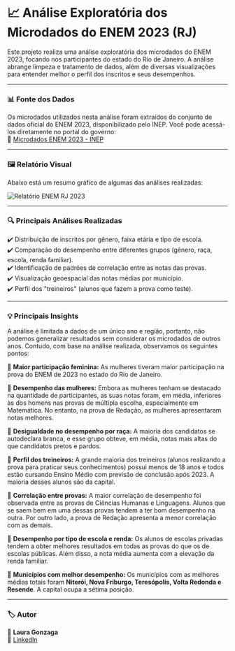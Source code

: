 # 📈 Análise Exploratória dos Microdados do ENEM 2023 (RJ)

Este projeto realiza uma análise exploratória dos microdados do ENEM 2023, focando nos participantes do estado do Rio de Janeiro. A análise abrange limpeza e tratamento de dados, além de diversas visualizações para entender melhor o perfil dos inscritos e seus desempenhos.

---

### 📊 Fonte dos Dados  
Os microdados utilizados nesta análise foram extraídos do conjunto de dados oficial do ENEM 2023, disponibilizado pelo INEP. Você pode acessá-los diretamente no portal do governo:  
🔗 [Microdados ENEM 2023 - INEP](https://www.gov.br/inep/pt-br/acesso-a-informacao/dados-abertos/microdados/enem)  

---

### 🖼️ Relatório Visual  
Abaixo está um resumo gráfico de algumas das análises realizadas:  

![Relatório ENEM RJ 2023](relatório_eda_enem.png)

---

### 🔍 Principais Análises Realizadas  

✔️ Distribuição de inscritos por gênero, faixa etária e tipo de escola.  
✔️ Comparação do desempenho entre diferentes grupos (gênero, raça, escola, renda familiar).  
✔️ Identificação de padrões de correlação entre as notas das provas.  
✔️ Visualização geoespacial das notas médias por município.  
✔️ Perfil dos "treineiros" (alunos que fazem a prova como teste).  

---

### 💡 Principais Insights  

A análise é limitada a dados de um único ano e região, portanto, não podemos generalizar resultados sem considerar os microdados de outros anos. Contudo, com base na análise realizada, observamos os seguintes pontos:  

📌 **Maior participação feminina:** As mulheres tiveram maior participação na prova do ENEM de 2023 no estado do Rio de Janeiro.  

📌 **Desempenho das mulheres:** Embora as mulheres tenham se destacado na quantidade de participantes, as suas notas foram, em média, inferiores às dos homens nas provas de múltipla escolha, especialmente em Matemática. No entanto, na prova de Redação, as mulheres apresentaram notas melhores.  

📌 **Desigualdade no desempenho por raça:** A maioria dos candidatos se autodeclara branca, e esse grupo obteve, em média, notas mais altas do que candidatos pretos e pardos.  

📌 **Perfil dos treineiros:** A grande maioria dos treineiros (alunos realizando a prova para praticar seus conhecimentos) possui menos de 18 anos e todos estão cursando Ensino Médio com previsão de conclusão após 2023. A maioria desses alunos são da capital.  

📌 **Correlação entre provas:** A maior correlação de desempenho foi observada entre as provas de Ciências Humanas e Linguagens. Alunos que se saem bem em uma dessas provas tendem a ter bom desempenho na outra. Por outro lado, a prova de Redação apresenta a menor correlação com as demais.  

📌 **Desempenho por tipo de escola e renda:** Os alunos de escolas privadas tendem a obter melhores resultados em todas as provas do que os de escolas públicas. Além disso, a nota média aumenta com a elevação da renda familiar.  

📌 **Municípios com melhor desempenho:** Os municípios com as melhores médias totais foram **Niterói, Nova Friburgo, Teresópolis, Volta Redonda e Resende**. A capital ocupa a sétima posição.  

---

### 🏷 Autor  

👤  **Laura Gonzaga**  
📎 [LinkedIn](https://linkedin.com/in/laura-gonzaga)  
